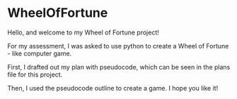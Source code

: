 # WheelOfFortune

Hello, and welcome to my Wheel of Fortune project!

For my assessment, I was asked to use python to create a Wheel of Fortune - like computer game.

First, I drafted out my plan with pseudocode, which can be seen in the plans file for this project.

Then, I used the pseudocode outline to create a game. I hope you like it!
